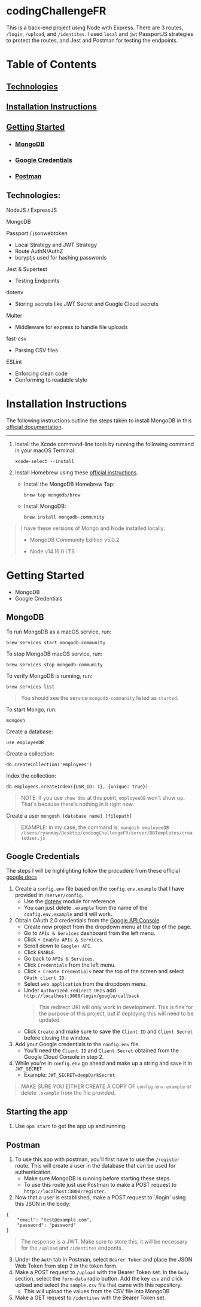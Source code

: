# codingChallengeFR

This is a back-end project using Node with Express. There are 3 routes, `/login`, `/upload`, and `/identites`. I used `local` and `jwt` PassportJS strategies to protect the routes, and Jest and Postman for testing the endpoints.

# Table of Contents

## [Technologies](https://github.com/ryan-m-may/codingChallengeFR#technologies-1)
## [Installation Instructions](https://github.com/ryan-m-may/codingChallengeFR#installation-instructions-1)
## [Getting Started](https://github.com/ryan-m-may/codingChallengeFR#getting-started-1)
* ### [MongoDB](https://github.com/ryan-m-may/codingChallengeFR#mongodb-1)
* ### [Google Credentials](https://github.com/ryan-m-may/codingChallengeFR#google-credentials-1)
* ### [Postman](https://github.com/ryan-m-may/codingChallengeFR#postman-1)

## Technologies:
NodeJS / ExpressJS

MongoDB

Passport / jsonwebtoken
* Local Strategy and JWT Strategy
* Route AuthN/AuthZ
* bcryptjs used for hashing passwords

Jest & Supertest
* Testing Endpoints

dotenv
* Storing secrets like JWT Secret and Google Cloud secrets

Multer
* Middleware for express to handle file uploads

fast-csv
* Parsing CSV files

ESLint
* Enforcing clean code
* Conforming to readable style

# Installation Instructions

The following instructions outline the steps taken to install MongoDB in this [official documentation](https://docs.mongodb.com/manual/tutorial/install-mongodb-on-os-x/).

---
1. Install the Xcode command-line tools by running the following command in your macOS Terminal:

    `xcode-select --install`

2. Install Homebrew using these [official instructions](https://brew.sh/#install).


    * Install the MongoDB Homebrew Tap:

      `brew tap mongodb/brew`

    * Install MongoDB:

      `brew install mongodb-community`


> I have these versions of Mongo and Node installed locally:
>
> * MongoDB Community Edition v5.0.2
>
> * Node v14.16.0 LTS

# Getting Started

* MongoDB
* Google Credentials

## MongoDB

To run MongoDB as a macOS service, run:

`brew services start mongodb-community`

To stop MongoDB macOS service, run:

`brew services stop mongodb-community`

To verify MongoDB is running, run:

`brew services list`

> You should see the service `mongodb-community` listed as `started`.

To start Mongo, run:

`mongosh`

Create a database:

`use employeeDB`

Create a collection:

`db.createCollection('employees')`

Index the collection:

`db.employees.createIndex({USR_ID: 1}, {unique: true})`

> NOTE: If you use `show dbs` at this point, `employeeDB` won't show up. That's because there's nothing in it right now.

Create a user `mongosh [database name] [filepath]`
> EXAMPLE: In my case, the command is: `mongosh employeeDB /Users/ryanmay/Desktop/codingChallengeFR/server/DBTemplates/createUser.js`

## Google Credentials

The steps I will be highlighting follow the procudere from these official [google docs](https://developers.google.com/identity/protocols/oauth2)
1. Create a `config.env` file based on the `config.env.example` that I have provided in `/server/config`.
    * Use the [dotenv](https://www.npmjs.com/package/dotenv) module for reference
    * You can just delete `.example` from the name of the `config.env.example` and it will work.
2. Obtain OAuth 2.0 credentials from the [Google API Console](https://console.developers.google.com/).
    * Create new project from the dropdown menu at the top of the page.
    * Go to `APIs & Services` dashboard from the left menu.
    * Click `+ Enable APIs & Services`.
    * Scroll down to `Google+ API`.
    * Click `ENABLE`.
    * Go back to `APIs & Services`.
    * Click `Credentials` from the left menu.
    * Click `+ Create Credentials` near the top of the screen and select `OAuth client ID`.
    * Select `web application` from the dropdown menu.
    * Under `Authorized redirect URIs` add `http://localhost:3000/login/google/callback`
      > This redirect URI will only work in development. This is fine for the purpose of this project, but if deploying this will need to be updated.
    * Click `Create` and make sure to save the `Client ID` and `Client Secret` before closing the window.
3. Add your Google credentials to the `config.env` file.
    * You'll need the `Client ID` and `Client Secret` obtained from the Google Cloud Console in step 2.
4. While you're in `config.env` go ahead and make up a string and save it in `JWT_SECRET`
    * Example: `JWT_SECRET=deepDarkSecret`

> MAKE SURE YOU EITHER CREATE A COPY OF `config.env.example` or delete `.example` from the file provided.

## Starting the app

1. Use `npm start` to get the app up and running.

## Postman
1.  To use this app with postman, you'll first have to use the `/register` route. This will create a user in the database that can be used for authentication.
    * Make sure MongoDB is running before starting these steps.
    * To use this route just use Postman to make a POST request to `http://localhost:3000/register`.
2. Now that a user is established, make a POST request to `/login' using this JSON in the body:

```
{
    "email": "test@example.com",
    "password": "password"
}
```

> The response is a JWT. Make sure to store this, it will be necessary for the `/upload` and `/identites` endponts.

3. Under the `Auth` tab in Postman, select `Bearer Token` and place the JSON Web Token from step 2 in the token form.
4. Make a POST request to `/upload` with the Bearer Token set. In the `body` section, select the `form-data` radio button. Add the key `csv` and click upload and select the `sample.csv` file that came with this repository.
    * This will upload the values from the CSV file into MongoDB
5. Make a GET request to `/identites` with the Bearer Token set.

